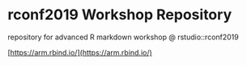 # rconf2019 Workshop Repository

repository for advanced R markdown workshop @ rstudio::rconf2019

[https://arm.rbind.io/](https://arm.rbind.io/)
